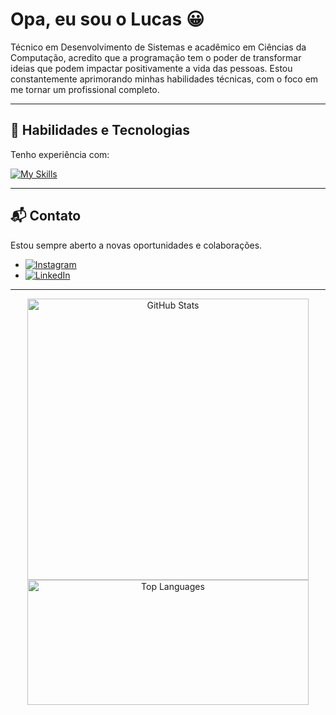 # Opa, eu sou o Lucas 😀

Técnico em Desenvolvimento de Sistemas e acadêmico em Ciências da Computação, acredito que a programação tem o poder de transformar ideias que podem impactar positivamente a vida das pessoas. Estou constantemente aprimorando minhas habilidades técnicas, com o foco em me tornar um profissional completo.

---

## 🚀 Habilidades e Tecnologias

Tenho experiência com:

[![My Skills](https://skillicons.dev/icons?i=js,html,css,react,nextjs,typescript,tailwind,docker,git,vue,nodejs,mysql,postgres,adonis,nest,express,adonis,python,django)](https://skillicons.dev)

---

## 📬 Contato

Estou sempre aberto a novas oportunidades e colaborações.

- [![Instagram](https://img.shields.io/badge/Instagram-%40lucaspgomes-E4405F?style=for-the-badge&logo=instagram&logoColor=white)](https://www.instagram.com/lucaspgomes_)
- [![LinkedIn](https://img.shields.io/badge/LinkedIn-Lucas_Paulo-0A66C2?style=for-the-badge&logo=linkedin&logoColor=white)](https://www.linkedin.com/in/lucas-paulo-1772b729a/)

---

<div align="center">
  <img src="https://github-readme-stats.vercel.app/api?username=LucasLdp&show_icons=true&count_private=true&hide=prs&theme=dark" alt="GitHub Stats" width="450"/>

  <img src="https://github-readme-stats.vercel.app/api/top-langs/?username=LucasLdp&layout=compact&langs_count=10&theme=dark" alt="Top Languages" width="450" height="200" />
</div>
